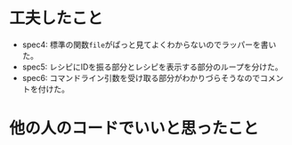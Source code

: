 #   工夫したこと
- spec4: 標準の関数`file`がぱっと見てよくわからないのでラッパーを書いた。
- spec5: レシピにIDを振る部分とレシピを表示する部分のループを分けた。
- spec6: コマンドライン引数を受け取る部分がわかりづらそうなのでコメントを付けた。

#   他の人のコードでいいと思ったこと

